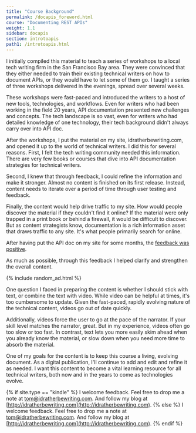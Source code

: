 ```yaml
---
title: "Course Background"
permalink: /docapis_foreword.html
course: "Documenting REST APIs"
weight: 1.1
sidebar: docapis
section: introtoapis
path1: /introtoapis.html
---
```


I initially compiled this material to teach a series of workshops to a local tech writing firm in the San Francisco Bay area. They were convinced that they either needed to train their existing technical writers on how to document APIs, or they would have to let some of them go. I taught a series of three workshops delivered in the evenings, spread over several weeks.

These workshops were fast-paced and introduced the writers to a host of new tools, technologies, and workflows. Even for writers who had been working in the field 20 years, API documentation presented new challenges and concepts. The tech landscape is so vast, even for writers who had detailed knowledge of one technology, their tech background didn't always carry over into API doc.

After the workshops, I put the material on my site, idratherbewriting.com, and opened it up to the world of technical writers. I did this for several reasons. First, I felt the tech writing community needed this information. There are very few books or courses that dive into API documentation strategies for technical writers.

Second, I knew that through feedback, I could refine the information and make it stronger. Almost no content is finished on its first release. Instead, content needs to iterate over a period of time through user testing and feedback.

Finally, the content would help drive traffic to my site. How would people discover the material if they couldn't find it online? If the material were only trapped in a print book or behind a firewall, it would be difficult to discover. But as content strategists know, documentation is a rich information asset that draws traffic to any site. It's what people primarily search for online.

After having put the API doc on my site for some months, the [feedback was positive](docapis_course_reviews.html).

As much as possible, through this feedback I helped clarify and strengthen the overall content.

{% include random_ad.html %}

One question I faced in preparing the content is whether I should stick with text, or combine the text with video. While video can be helpful at times, it's too cumbersome to update. Given the fast-paced, rapidly evolving nature of the technical content, videos go out of date quickly.

Additionally, videos force the user to go at the pace of the narrator. If your skill level matches the narrator, great. But in my experience, videos often go too slow or too fast. In contrast, text lets you more easily skim ahead when you already know the material, or slow down when you need more time to absorb the material.

One of my goals for the content is to keep this course a living, evolving document. As a digital publication, I'll continue to add and edit and refine it as needed. I want this content to become a vital learning resource for all technical writers, both now and in the years to come as technologies evolve.

{% if site.type == "kindle" %}
I welcome feedback. Feel free to drop me a note at tom@idratherbewriting.com. And follow my blog at [http://idratherbewriting.com](http://idratherbewriting.com).
{% else %}
I welcome feedback. Feel free to drop me a note at <a href="mailto:tom@idratherbewriting.com">tom@idratherbewriting.com</a>. And follow my blog at [http://idratherbewriting.com](http://idratherbewriting.com).
{% endif %}
